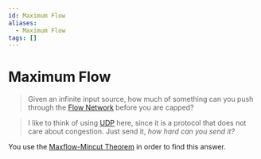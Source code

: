 ```yaml
---
id: Maximum Flow
aliases:
  - Maximum Flow
tags: []
---
```


# Maximum Flow
> Given an infinite input source, how much of something can you push through the [Flow Network](notes/Flow%20Network.md) before you are capped? 

> I like to think of using [UDP](notes/UDP.md) here, since it is a protocol that does not care about congestion. Just send it, *how hard can you send it?*  

You use the [Maxflow-Mincut Theorem](notes/Maxflow-Mincut%20Theorem.md) in order to find this answer.  
